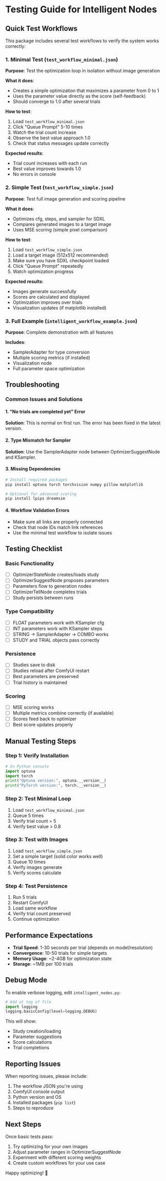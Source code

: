 # Testing Guide for Intelligent Nodes

## Quick Test Workflows

This package includes several test workflows to verify the system works correctly:

### 1. Minimal Test (`test_workflow_minimal.json`)
**Purpose**: Test the optimization loop in isolation without image generation

**What it does**:
- Creates a simple optimization that maximizes a parameter from 0 to 1
- Uses the parameter value directly as the score (self-feedback)
- Should converge to 1.0 after several trials

**How to test**:
1. Load `test_workflow_minimal.json`
2. Click "Queue Prompt" 5-10 times
3. Watch the trial count increase
4. Observe the best value approach 1.0
5. Check that status messages update correctly

**Expected results**:
- Trial count increases with each run
- Best value improves towards 1.0
- No errors in console

### 2. Simple Test (`test_workflow_simple.json`)
**Purpose**: Test full image generation and scoring pipeline

**What it does**:
- Optimizes cfg, steps, and sampler for SDXL
- Compares generated images to a target image
- Uses MSE scoring (simple pixel comparison)

**How to test**:
1. Load `test_workflow_simple.json`
2. Load a target image (512x512 recommended)
3. Make sure you have SDXL checkpoint loaded
4. Click "Queue Prompt" repeatedly
5. Watch optimization progress

**Expected results**:
- Images generate successfully
- Scores are calculated and displayed
- Optimization improves over trials
- Visualization updates (if matplotlib installed)

### 3. Full Example (`intelligent_workflow_example.json`)
**Purpose**: Complete demonstration with all features

**Includes**:
- SamplerAdapter for type conversion
- Multiple scoring metrics (if installed)
- Visualization node
- Full parameter space optimization

## Troubleshooting

### Common Issues and Solutions

#### 1. "No trials are completed yet" Error
**Solution**: This is normal on first run. The error has been fixed in the latest version.

#### 2. Type Mismatch for Sampler
**Solution**: Use the SamplerAdapter node between OptimizerSuggestNode and KSampler.

#### 3. Missing Dependencies
```bash
# Install required packages
pip install optuna torch torchvision numpy pillow matplotlib

# Optional for advanced scoring
pip install lpips dreamsim
```

#### 4. Workflow Validation Errors
- Make sure all links are properly connected
- Check that node IDs match link references
- Use the minimal test workflow to isolate issues

## Testing Checklist

### Basic Functionality
- [ ] OptimizerStateNode creates/loads study
- [ ] OptimizerSuggestNode proposes parameters
- [ ] Parameters flow to generation nodes
- [ ] OptimizerTellNode completes trials
- [ ] Study persists between runs

### Type Compatibility
- [ ] FLOAT parameters work with KSampler cfg
- [ ] INT parameters work with KSampler steps
- [ ] STRING → SamplerAdapter → COMBO works
- [ ] STUDY and TRIAL objects pass correctly

### Persistence
- [ ] Studies save to disk
- [ ] Studies reload after ComfyUI restart
- [ ] Best parameters are preserved
- [ ] Trial history is maintained

### Scoring
- [ ] MSE scoring works
- [ ] Multiple metrics combine correctly (if available)
- [ ] Scores feed back to optimizer
- [ ] Best score updates properly

## Manual Testing Steps

### Step 1: Verify Installation
```python
# In Python console
import optuna
import torch
print("Optuna version:", optuna.__version__)
print("PyTorch version:", torch.__version__)
```

### Step 2: Test Minimal Loop
1. Load `test_workflow_minimal.json`
2. Queue 5 times
3. Verify trial count = 5
4. Verify best value > 0.8

### Step 3: Test with Images
1. Load `test_workflow_simple.json`
2. Set a simple target (solid color works well)
3. Queue 10 times
4. Verify images generate
5. Verify scores calculate

### Step 4: Test Persistence
1. Run 5 trials
2. Restart ComfyUI
3. Load same workflow
4. Verify trial count preserved
5. Continue optimization

## Performance Expectations

- **Trial Speed**: 1-30 seconds per trial (depends on model/resolution)
- **Convergence**: 10-50 trials for simple targets
- **Memory Usage**: ~2-4GB for optimization state
- **Storage**: ~1MB per 100 trials

## Debug Mode

To enable verbose logging, edit `intelligent_nodes.py`:

```python
# Add at top of file
import logging
logging.basicConfig(level=logging.DEBUG)
```

This will show:
- Study creation/loading
- Parameter suggestions
- Score calculations
- Trial completions

## Reporting Issues

When reporting issues, please include:
1. The workflow JSON you're using
2. ComfyUI console output
3. Python version and OS
4. Installed packages (`pip list`)
5. Steps to reproduce

## Next Steps

Once basic tests pass:
1. Try optimizing for your own images
2. Adjust parameter ranges in OptimizerSuggestNode
3. Experiment with different scoring weights
4. Create custom workflows for your use case

Happy optimizing! 🚀